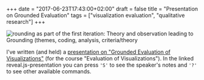 +++
date = "2017-06-23T17:43:00+02:00"
draft = false
title = "Presentation on Grounded Evaluation"
tags = ["visualization evaluation", "qualitative research"]
+++

![rounding as part of the first iteration: Theory and observation leading to Grounding (themes, coding, analysis, criteria/theory](/grounded-evaluation-presentation/figures/grounded_eval_flow_chart.svg)

I've written (and held) a [presentation on "Grounded Evaluation of Visualizations"](/grounded-evaluation-presentation/) (for the course "Evaluation of Visualizations"). In the linked reveal.js-presentation you can press `'S'` to see the speaker's notes and `'?'` to see other available commands.

<!--more-->
